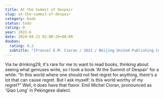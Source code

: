 ```yaml
---
title: At the Summit of Despair
slug: at-the-summit-of-despair
category: book
status: todo
rating: 0
year: 2022-6
date: 2024-04-21 02:00:29+08:00
douban:
  rating: 8.2
  subtitle: "[France] E.M. Cioran / 2022 / Beijing United Publishing Company"
---
```


Via tw drinking29, it's rare for me to want to read books, thinking about seeing what geniuses write, so I took a book 'At the Summit of Despair' for a while. “In this world where one should not feel regret for anything, there's a lot that can cause regret. But I ask myself: Is this world worthy of my regret?” Well, it does have that flavor. Emil Michel Cioran, pronounced as 'Qiao Long' in Pekingese dialect.
